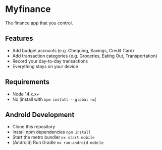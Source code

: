# Myfinance

The finance app that you control.

## Features

- Add budget accounts (e.g. Chequing, Savings, Credit Card)
- Add transaction categories (e.g. Groceries, Eating Out, Transportation)
- Record your day-to-day transactions
- Everything stays on your device

## Requirements

- Node 14.x.x+
- Nx (install with `npm install --global nx`)

## Android Development

- Clone this repository
- Install npm dependencies `npm install`
- Start the metro bundler `nx start mobile`
- (Android) Run Gradle `nx run-android mobile`
